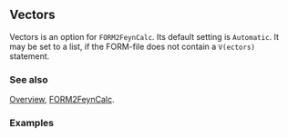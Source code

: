 ## Vectors

Vectors is an option for `FORM2FeynCalc`. Its default setting is `Automatic`. It may be set to a list, if the FORM-file does not contain a `V(ectors)` statement.

### See also

[Overview](Extra/FeynCalc.md), [FORM2FeynCalc](FORM2FeynCalc.md).

### Examples